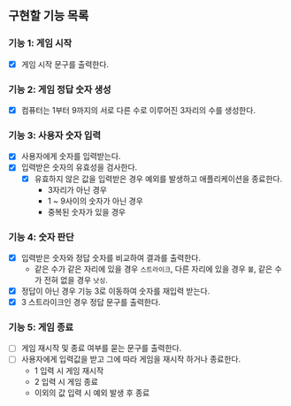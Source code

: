 ## 구현할 기능 목록

### 기능 1: 게임 시작

- [x] 게임 시작 문구를 출력한다.

### 기능 2: 게임 정답 숫자 생성

- [x] 컴퓨터는 1부터 9까지의 서로 다른 수로 이루어진 3자리의 수를 생성한다.

### 기능 3: 사용자 숫자 입력

- [x] 사용자에게 숫자를 입력받는다.
- [x] 입력받은 숫자의 유효성을 검사한다.
  - [x] 유효하지 않은 값을 입력받은 경우 예외를 발생하고 애플리케이션을 종료한다.
    - 3자리가 아닌 경우
    - 1 ~ 9사이의 숫자가 아닌 경우
    - 중복된 숫자가 있을 경우

### 기능 4: 숫자 판단

- [x] 입력받은 숫자와 정답 숫자를 비교하여 결과를 출력한다.
  - 같은 수가 같은 자리에 있을 경우 `스트라이크`, 다른 자리에 있을 경우 `볼`, 같은 수가 전혀 없을 경우 `낫싱`.
- [x] 정답이 아닌 경우 기능 3로 이동하여 숫자를 재입력 받는다.
- [x] 3 스트라이크인 경우 정답 문구를 출력한다.

### 기능 5: 게임 종료

- [ ] 게임 재시작 및 종료 여부를 묻는 문구를 출력한다.
- [ ] 사용자에게 입력값을 받고 그에 따라 게임을 재시작 하거나 종료한다.
  - 1 입력 시 게임 재시작
  - 2 입력 시 게임 종료
  - 이외의 값 입력 시 예외 발생 후 종료

